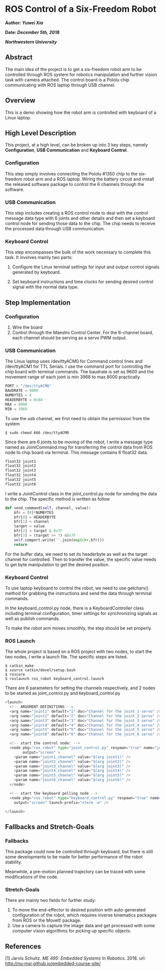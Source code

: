 # ROS Control of a Six-Freedom Robot

**Author: *Yuwei Xia***

**Date: *December 5th, 2018***

***Northwestern University***



## Abstract

The main idea of the project is to get a six-freedom robot arm to be controlled through ROS system for
robotics manipulation and further vision task with camera attached. The control board is a Pololu chip communicating with ROS laptop through USB channel.



## Overview

This is a demo showing how the robot arm is controlled with keyboard of a Linux laptop.



## High Level Description

This project, at a high level, can be broken up into 3 key steps, namely **Configuration**, **USB Communication** and **Keyboard Control**.

### Configuration

This step simply involves connecting the Pololu #1350 chip to the six-freedom robot arm and a ROS laptop. Wiring the battery circuit and install the released software package to control the 6 channels through the software.

### USB Communication

This step includes creating a ROS control node to deal with the control message data type with 6 joints and other details and then set a keyboard control node for sending those data to the chip. The chip needs to receive the processed data through USB communication.

### Keyboard Control

This step encompasses the bulk of the work necessary to complete this task. It involves mainly two parts: 

1. Configure the Linux terminal settings for input and output control signals generated by keyboard.

2. Set keyboard instructions and time clocks for sending desired control signal with the normal data type.



## Step Implementation

### Configuration

1. Wire the board
2. Control through the Maestro Control Center. For the 6-channel board, each channel should be serving as a servo PWM output. 

### USB Communication

The Linux laptop uses /dev/ttyACM0 for Command control lines and /dev/ttyACM1 for TTL Serials. I use the command port for controlling the chip board with terminal commands. The baudrate is set as 9600 and the movement range of each joint is min 3968 to max 8000 practically. 

```python
PORT = "/dev/ttyACM0"
BAUDRATE = 9600
NUMBYTES = 4
HEADERBYTE = 0x84
MAX = 8000
MIN = 3968
```

To use the usb channel, we first need to obtain the permission from the system

```command
$ sudo chmod 666 /dev/ttyACM0
```

Since there are 6 joints to be moving of the robot, I write a message type named as JointCommand.msg for transferring the control data from ROS node to chip board via terminal. This message contains 6 float32 data.

```python
float32 joint1
float32 joint2
float32 joint3
float32 joint4
float32 joint5
float32 joint6
```

I write a JointControl class in the joint_control.py node for sending the data to the chip. The specific method is written as follow

```python
def send_command(self, channel, value):
    bfr = [0]*NUMBYTES
    bfr[0] = HEADERBYTE
    bfr[1] = channel
    target = value
    bfr[2] = target & 0x7F
    bfr[3] = (target >> 7) &0x7F
    self.comport.write(''.join(map(chr,bfr)))
    return
```
For the buffer data, we need to set its headerbyte as well as the target channel for controlled. Then to transfer the value, the specific value needs to get byte manipulation to get the desired position.

### Keyboard Control

To use laptop keyboard to control the robot, we need to use getchars() method for grabbing the instructions and send the data through terminal commands.

In the keyboard_control.py node, there is a KeyboardController class including terminal configuration, timer settings for synchronizing signals as well as publish commands.

To make the robot arm moves smoothly, the step should be set properly.

### ROS Launch

The whole project is based on a ROS project with two nodes, to start the two nodes, I write a launch file. The specific steps are listed.

```linux
$ catkin_make
$ source catkin/devel/setup.bash
$ roscore
$ roslaunch ros_robot keyboard_control.launch
```

There are 6 parameters for setting the channels respectively, and 2 nodes to be started as joint_control.py and keyboard_control.py

```python
<launch>
  <!-- ARGUMENT DEFINITIONS -->
  <arg name="joint1" default="1" doc="Channel for the joint_1 servo" />
  <arg name="joint2" default="2" doc="Channel for the joint_2 servo" />
  <arg name="joint3" default="3" doc="Channel for the joint_3 servo" />
  <arg name="joint4" default="4" doc="Channel for the joint_4 servo" />
  <arg name="joint5" default="5" doc="Channel for the joint_5 servo" />
  <arg name="joint6" default="6" doc="Channel for the joint_6 servo" />

  <!-- start the control node: -->
  <node pkg="ros_robot" type="joint_control.py" respawn="true" name="joint_controller"
		output="screen" >
	<param name="joint1_channel" value="$(arg joint1)" />
	<param name="joint2_channel" value="$(arg joint2)" />
  	<param name="joint3_channel" value="$(arg joint3)" />
	<param name="joint4_channel" value="$(arg joint4)" />
	<param name="joint5_channel" value="$(arg joint5)" />
	<param name="joint6_channel" value="$(arg joint6)" />
  </node>

  <!-- start the keyboard polling node -->
  <node pkg="ros_robot" type="keyboard_control.py" respawn="true" name="keyboard_control"
	output="screen" launch-prefix="xterm -e" />

</launch>
```



## Fallbacks and Stretch-Goals

### Fallbacks

This package could now be controlled through keyboard, but there is still some developments to be made for better performance of the robot stability. 

Meanwhile, a pre-motion planned trajectory can be traced with some modifications of the code.

### Stretch-Goals

There are mainly two fields for further study:

1. To move the end-effector to desired position with auto-generated configuration of the robot, which requires inverse kinematics packages from ROS or the MoveIt! package.
2. Use a camera to capture the image data and get processed with some computer vision algorithms for picking up specific objects.



## References

[1] Jarvis Schultz. *ME 495: Embedded Systems In Robotics*. 2018. url: http://nu-msr.github.io/embedded-course-site/

